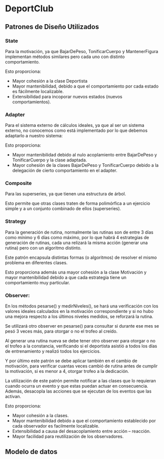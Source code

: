 # DeportClub

## Patrones de Diseño Utilizados

### State

Para la motivación, ya que BajarDePeso, TonificarCuerpo y MantenerFigura implementan métodos similares pero cada uno con distinto comportamiento.

Esto proporciona:
- Mayor cohesión a la clase Deportista
- Mayor mantenibilidad, debido a que el comportamiento por cada estado es fácilmente localizable.
- Extensibilidad para incoporar nuevos estados (nuevos comportamientos).

### Adapter

Para el sistema externo de cálculos ideales, ya que al ser un sistema externo, no conocemos como está implementado por lo que debemos adaptarlo a nuestro sistema:

Esto proporciona:
- Mayor mantenibilidad debido al nulo acoplamiento entre BajarDePeso y TonificarCuerpo y la clase adaptada.
- Mayor cohesión de la clases BajarDePeso y TonificarCuerpo debido a la delegación de cierto comportamiento en el adapter.

### Composite

Para las superseries, ya que tienen una estructura de árbol.

Esto permite que otras clases traten de forma polimórfica a un ejercicio simple y a un conjunto combinado de ellos (superseries).

### Strategy

Para la generación de rutina, normalmente las rutinas son de entre 3 días como mínimo y 6 días como máximo, por lo que habrá 4 estrategias de generación de rutinas, cada una relizará la misma acción (generar una rutina) pero con un algoritmo distinto.

Este patrón encapsula distintas formas (o algoritmos) de resolver el mismo problema en diferentes clases.

Esto proporciona además una mayor cohesión a la clase Motivación y mayor mantenibilidad debido a que cada estrategia tiene un comportamiento muy particular.

### Observer:

En los métodos pesarse() y medirNiveles(), se hará una verificación con los valores ideales calculados en la motivación correspondiente y si no hubo una mejora respecto a los últimos niveles medidos, se reforzará la rutina.

Se utilizará otro observer en pesarse() para consultar si durante ese mes se pesó 3 veces más, para otorgar o no el trofeo al creído.

Al generar una rutina nueva se debe tener otro observer para otorgar o no el trofeo a la constancia, verificando si el deportista asistió a todos los días de entrenamiento y realizó todos los ejercicios.

Y por último este patrón se debe aplicar también en el cambio de motivación, para verificar cuantas veces cambió de rutina antes de cumplir la motivación, si es menor a 4, otorgar trofeo a la dedicación.

La utilización de este patrón permite notificar a las clases que lo requieran cuando ocurra un evento y que estas puedan actuar en consecuencia. Además, desacopla las acciones que se ejecutan de los eventos que las activan.

Esto proporciona:
- Mayor cohesión a la clases.
- Mayor mantenibilidad debido a que el comportamiento establecido por cada observador es facilmente localizable.
- Extensibilidad a causa del desacoplamiento entre acción – reacción.
- Mayor facilidad para reutilización de los observadores.


## Modelo de datos


